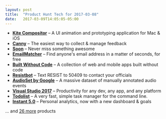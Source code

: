 ```yaml
---
layout: post
title:  "Product Hunt Tech for 2017-03-08"
date:   2017-03-09T14:05:05-05:00
---
```


* **[Kite Compositor](https://www.producthunt.com/posts/kite-compositor?utm_campaign=producthunt-api&utm_medium=api&utm_source=Application%3A+Daily+Digest+RSS+%28ID%3A+3202%29)** – A UI animation and prototyping application for Mac & iOS
* **[Canny](https://www.producthunt.com/posts/canny-3?utm_campaign=producthunt-api&utm_medium=api&utm_source=Application%3A+Daily+Digest+RSS+%28ID%3A+3202%29)** – The easiest way to collect & manage feedback
* **[Soon](https://www.producthunt.com/posts/soon-3?utm_campaign=producthunt-api&utm_medium=api&utm_source=Application%3A+Daily+Digest+RSS+%28ID%3A+3202%29)** – Never miss something awesome
* **[EmailMatcher](https://www.producthunt.com/posts/emailmatcher?utm_campaign=producthunt-api&utm_medium=api&utm_source=Application%3A+Daily+Digest+RSS+%28ID%3A+3202%29)** – Find anyone's email address in a matter of seconds, for free
* **[Built Without Code](https://www.producthunt.com/posts/built-without-code?utm_campaign=producthunt-api&utm_medium=api&utm_source=Application%3A+Daily+Digest+RSS+%28ID%3A+3202%29)** – A collection of web and mobile apps built without code
* **[Resistbot](https://www.producthunt.com/posts/resistbot?utm_campaign=producthunt-api&utm_medium=api&utm_source=Application%3A+Daily+Digest+RSS+%28ID%3A+3202%29)** – Text RESIST to 50409 to contact your officials
* **[AudioSet by Google](https://www.producthunt.com/posts/audioset-by-google?utm_campaign=producthunt-api&utm_medium=api&utm_source=Application%3A+Daily+Digest+RSS+%28ID%3A+3202%29)** – A massive dataset of manually annotated audio events
* **[Visual Studio 2017](https://www.producthunt.com/posts/visual-studio-2017?utm_campaign=producthunt-api&utm_medium=api&utm_source=Application%3A+Daily+Digest+RSS+%28ID%3A+3202%29)** – Productivity for any dev, any app, and any platform
* **[Todolist](https://www.producthunt.com/posts/todolist?utm_campaign=producthunt-api&utm_medium=api&utm_source=Application%3A+Daily+Digest+RSS+%28ID%3A+3202%29)** – A very fast, simple task manager for the command line.
* **[Instant 5.0](https://www.producthunt.com/posts/instant-5-0?utm_campaign=producthunt-api&utm_medium=api&utm_source=Application%3A+Daily+Digest+RSS+%28ID%3A+3202%29)** – Personal analytics, now with a new dashboard & goals

… and [26 more](https://www.producthunt.com/tech) products